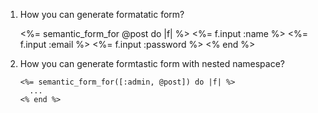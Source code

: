 1. How you can generate formatatic form?

     <%= semantic_form_for @post do |f| %>
       <%= f.input :name %>
       <%= f.input :email %>
       <%= f.input :password %>
     <% end %>
     
2. How you can generate formtastic form with nested namespace?
    
       <%= semantic_form_for([:admin, @post]) do |f| %>
         ...
       <% end %>
